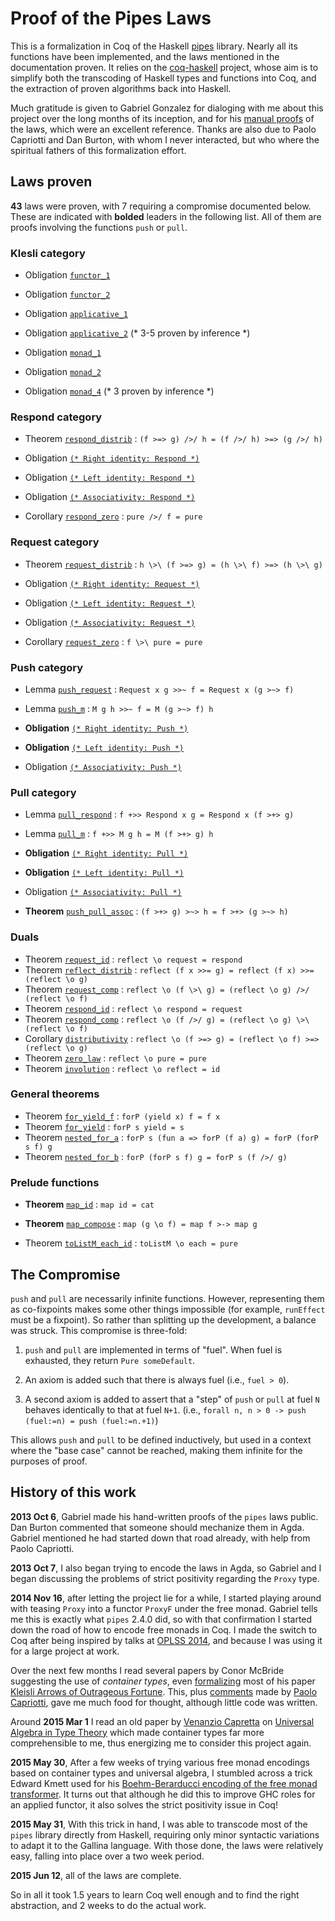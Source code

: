 # Proof of the Pipes Laws

This is a formalization in Coq of the Haskell
[pipes](http://hackage.haskell.org/package/pipes) library. Nearly all its
functions have been implemented, and the laws mentioned in the documentation
proven. It relies on the
[coq-haskell](https://github.com/jwiegley/coq-haskell) project, whose aim is
to simplify both the transcoding of Haskell types and functions into Coq, and
the extraction of proven algorithms back into Haskell.

Much gratitude is given to Gabriel Gonzalez for dialoging with me about this
project over the long months of its inception, and for his
[manual proofs](http://www.haskellforall.com/2013/10/manual-proofs-for-pipes-laws.html)
of the laws, which were an excellent reference. Thanks are also due to Paolo
Capriotti and Dan Burton, with whom I never interacted, but who where the
spiritual fathers of this formalization effort.

## Laws proven

**43** laws were proven, with 7 requiring a compromise documented below. These
  are indicated with **bolded** leaders in the following list. All of them are
  proofs involving the functions `push` or `pull`.

### Klesli category

- Obligation [`functor_1`](https://github.com/jwiegley/coq-pipes/blob/master/src/Pipes/Internal.v#95)
- Obligation [`functor_2`](https://github.com/jwiegley/coq-pipes/blob/master/src/Pipes/Internal.v#96)

- Obligation [`applicative_1`](https://github.com/jwiegley/coq-pipes/blob/master/src/Pipes/Internal.v#100)
- Obligation [`applicative_2`](https://github.com/jwiegley/coq-pipes/blob/master/src/Pipes/Internal.v#101)    (* 3-5 proven by inference *)

- Obligation [`monad_1`](https://github.com/jwiegley/coq-pipes/blob/master/src/Pipes/Internal.v#109)
- Obligation [`monad_2`](https://github.com/jwiegley/coq-pipes/blob/master/src/Pipes/Internal.v#110)
- Obligation [`monad_4`](https://github.com/jwiegley/coq-pipes/blob/master/src/Pipes/Internal.v#111)          (* 3 proven by inference *)

### Respond category

- Theorem [`respond_distrib`](https://github.com/jwiegley/coq-pipes/blob/master/src/Pipes/Core.v#184) : `(f >=> g) />/ h = (f />/ h) >=> (g />/ h)`

- Obligation [`(* Right identity: Respond *)`](https://github.com/jwiegley/coq-pipes/blob/master/src/Pipes/Core.v#201)
- Obligation [`(* Left identity: Respond *)`](https://github.com/jwiegley/coq-pipes/blob/master/src/Pipes/Core.v#205)
- Obligation [`(* Associativity: Respond *)`](https://github.com/jwiegley/coq-pipes/blob/master/src/Pipes/Core.v#208)

- Corollary [`respond_zero`](https://github.com/jwiegley/coq-pipes/blob/master/src/Pipes/Core.v#213) : `pure />/ f = pure`

### Request category

- Theorem [`request_distrib`](https://github.com/jwiegley/coq-pipes/blob/master/src/Pipes/Core.v#226) : `h \>\ (f >=> g) = (h \>\ f) >=> (h \>\ g)`

- Obligation [`(* Right identity: Request *)`](https://github.com/jwiegley/coq-pipes/blob/master/src/Pipes/Core.v#243)
- Obligation [`(* Left identity: Request *)`](https://github.com/jwiegley/coq-pipes/blob/master/src/Pipes/Core.v#246)
- Obligation [`(* Associativity: Request *)`](https://github.com/jwiegley/coq-pipes/blob/master/src/Pipes/Core.v#249)

- Corollary [`request_zero`](https://github.com/jwiegley/coq-pipes/blob/master/src/Pipes/Core.v#254) : `f \>\ pure = pure`

### Push category

- Lemma [`push_request`](https://github.com/jwiegley/coq-pipes/blob/master/src/Pipes/Core.v#292) : `Request x g >>~ f = Request x (g >~> f)`
- Lemma [`push_m`](https://github.com/jwiegley/coq-pipes/blob/master/src/Pipes/Core.v#298) : `M g h >>~ f = M (g >~> f) h`

- **Obligation** [`(* Right identity: Push *)`](https://github.com/jwiegley/coq-pipes/blob/master/src/Pipes/Core.v#312)
- **Obligation** [`(* Left identity: Push *)`](https://github.com/jwiegley/coq-pipes/blob/master/src/Pipes/Core.v#321)
- Obligation [`(* Associativity: Push *)`](https://github.com/jwiegley/coq-pipes/blob/master/src/Pipes/Core.v#331)

### Pull category

- Lemma [`pull_respond`](https://github.com/jwiegley/coq-pipes/blob/master/src/Pipes/Core.v#358) : `f +>> Respond x g = Respond x (f >+> g)`
- Lemma [`pull_m`](https://github.com/jwiegley/coq-pipes/blob/master/src/Pipes/Core.v#364) : `f +>> M g h = M (f >+> g) h`

- **Obligation** [`(* Right identity: Pull *)`](https://github.com/jwiegley/coq-pipes/blob/master/src/Pipes/Core.v#378)
- **Obligation** [`(* Left identity: Pull *)`](https://github.com/jwiegley/coq-pipes/blob/master/src/Pipes/Core.v#388)
- Obligation [`(* Associativity: Pull *)`](https://github.com/jwiegley/coq-pipes/blob/master/src/Pipes/Core.v#399)

- **Theorem** [`push_pull_assoc`](https://github.com/jwiegley/coq-pipes/blob/master/src/Pipes/Core.v#418) : `(f >+> g) >~> h = f >+> (g >~> h)`

### Duals

- Theorem [`request_id`](https://github.com/jwiegley/coq-pipes/blob/master/src/Pipes/Core.v#453)       : `reflect \o request = respond`
- Theorem [`reflect_distrib`](https://github.com/jwiegley/coq-pipes/blob/master/src/Pipes/Core.v#456)  : `reflect (f x >>= g) = reflect (f x) >>= (reflect \o g)`
- Theorem [`request_comp`](https://github.com/jwiegley/coq-pipes/blob/master/src/Pipes/Core.v#466)     : `reflect \o (f \>\ g) = (reflect \o g) />/ (reflect \o f)`
- Theorem [`respond_id`](https://github.com/jwiegley/coq-pipes/blob/master/src/Pipes/Core.v#475)       : `reflect \o respond = request`
- Theorem [`respond_comp`](https://github.com/jwiegley/coq-pipes/blob/master/src/Pipes/Core.v#478)     : `reflect \o (f />/ g) = (reflect \o g) \>\ (reflect \o f)`
- Corollary [`distributivity`](https://github.com/jwiegley/coq-pipes/blob/master/src/Pipes/Core.v#496) : `reflect \o (f >=> g) = (reflect \o f) >=> (reflect \o g)`
- Theorem [`zero_law`](https://github.com/jwiegley/coq-pipes/blob/master/src/Pipes/Core.v#502)         : `reflect \o pure = pure`
- Theorem [`involution`](https://github.com/jwiegley/coq-pipes/blob/master/src/Pipes/Core.v#505)       : `reflect \o reflect = id`

### General theorems

- Theorem [`for_yield_f`](https://github.com/jwiegley/coq-pipes/blob/master/src/Pipes.v#72)   : `forP (yield x) f = f x`
- Theorem [`for_yield`](https://github.com/jwiegley/coq-pipes/blob/master/src/Pipes.v#81)     : `forP s yield = s`
- Theorem [`nested_for_a`](https://github.com/jwiegley/coq-pipes/blob/master/src/Pipes.v#90)  : `forP s (fun a => forP (f a) g) = forP (forP s f) g`
- Theorem [`nested_for_b`](https://github.com/jwiegley/coq-pipes/blob/master/src/Pipes.v#104) : `forP (forP s f) g = forP s (f />/ g)`

### Prelude functions

- **Theorem** [`map_id`](https://github.com/jwiegley/coq-pipes/blob/master/src/Pipes/Prelude.v#351)           : `map id = cat`
- **Theorem** [`map_compose`](https://github.com/jwiegley/coq-pipes/blob/master/src/Pipes/Prelude.v#360)      : `map (g \o f) = map f >-> map g`

- Theorem [`toListM_each_id`](https://github.com/jwiegley/coq-pipes/blob/master/src/Pipes/Prelude.v#387)  : `toListM \o each = pure`

## The Compromise

`push` and `pull` are necessarily infinite functions. However, representing
them as co-fixpoints makes some other things impossible (for example,
`runEffect` must be a fixpoint). So rather than splitting up the development,
a balance was struck. This compromise is three-fold:

  1. `push` and `pull` are implemented in terms of "fuel". When fuel
     is exhausted, they return `Pure someDefault`.

  2. An axiom is added such that there is always fuel (i.e., `fuel > 0`).

  3. A second axiom is added to assert that a "step" of `push` or `pull`
     at fuel `N` behaves identically to that at fuel `N+1`. (i.e.,
     `forall n, n > 0 -> push (fuel:=n) = push (fuel:=n.+1)`)

This allows `push` and `pull` to be defined inductively, but used in a context
where the "base case" cannot be reached, making them infinite for the purposes
of proof.

## History of this work

**2013 Oct 6**, Gabriel made his hand-written proofs of the `pipes` laws
public. Dan Burton commented that someone should mechanize them in Agda.
Gabriel mentioned he had started down that road already, with help from Paolo
Capriotti.

**2013 Oct 7**, I also began trying to encode the laws in Agda, so Gabriel and
I began discussing the problems of strict positivity regarding the `Proxy`
type.

**2014 Nov 16**, after letting the project lie for a while, I started playing
around with teasing `Proxy` into a functor `ProxyF` under the free monad.
Gabriel tells me this is exactly what `pipes` 2.4.0 did, so with that
confirmation I started down the road of how to encode free monads in Coq. I
made the switch to Coq after being inspired by talks at
[OPLSS 2014](https://www.cs.uoregon.edu/research/summerschool/summer14/curriculum.html),
and because I was using it for a large project at work.

Over the next few months I read several papers by Conor McBride suggesting the
use of *container types*, even
[formalizing](https://github.com/jwiegley/coq-haskell/blob/master/research/Conor.v)
most of his paper
[Kleisli Arrows of Outrageous Fortune](https://personal.cis.strath.ac.uk/conor.mcbride/Kleisli.pdf).
This, plus
[comments](https://github.com/jwiegley/notes/blob/master/agda-free-monad-trick.md)
made by [Paolo Capriotti](http://www.paolocapriotti.com), gave me much food
for thought, although little code was written.

Around **2015 Mar 1** I read an old paper by
[Venanzio Capretta](http://www.duplavis.com/venanzio/) on
[Universal Algebra in Type Theory](http://www.duplavis.com/venanzio/publications/Universal_Algebra_TPHOLs_1999.pdf)
which made container types far more comprehensible to me, thus energizing me
to consider this project again.

**2015 May 30**, After a few weeks of trying various free monad encodings
based on container types and universal algebra, I stumbled across a trick
Edward Kmett used for his
[Boehm-Berarducci encoding of the free monad transformer](https://github.com/ekmett/free/issues/86).
It turns out that although he did this to improve GHC roles for an applied
functor, it also solves the strict positivity issue in Coq!

**2015 May 31**, With this trick in hand, I was able to transcode most of the
`pipes` library directly from Haskell, requiring only minor syntactic
variations to adapt it to the Gallina language. With those done, the laws were
relatively easy, falling into place over a two week period.

**2015 Jun 12**, all of the laws are complete.

So in all it took 1.5 years to learn Coq well enough and to find the right
abstraction, and 2 weeks to do the actual work.


